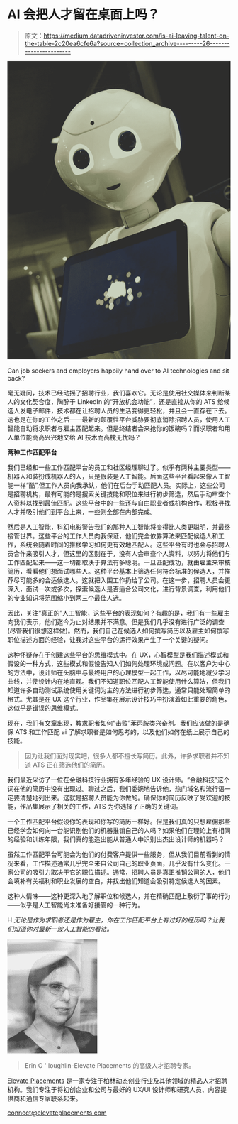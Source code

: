 # AI 会把人才留在桌面上吗？

> 原文：<https://medium.datadriveninvestor.com/is-ai-leaving-talent-on-the-table-2c20ea6cfe6a?source=collection_archive---------26----------------------->

![](img/b3c9b68c7d710b850716aea2ecec56f1.png)

Can job seekers and employers happily hand over to AI technologies and sit back?

毫无疑问，技术已经动摇了招聘行业，我们喜欢它。无论是使用社交媒体来判断某人的文化契合度，陶醉于 LinkedIn 的“开放机会功能”，还是直接从你的 ATS 给候选人发电子邮件，技术都在让招聘人员的生活变得更轻松，并且会一直存在下去。这也是在你的工作之后——最新的颠覆性平台威胁要彻底消除招聘人员，使用人工智能自动将求职者与雇主匹配起来。但是终结者会来抢你的饭碗吗？而求职者和用人单位能高高兴兴地交给 AI 技术而高枕无忧吗？

**两种工作匹配平台**

我们已经和一些工作匹配平台的员工和社区经理聊过了。似乎有两种主要类型——机器人和装扮成机器人的人，只是假装是人工智能。后面这些平台看起来像人工智能一样“酷”,但工作人员向我承认，他们在后台手动匹配人员。实际上，这些公司是招聘机构，最有可能的是搜索关键技能和职位来进行初步筛选，然后手动审查个人资料以找到最佳匹配。这些平台中的一些还与自由职业者或机构合作，积极寻找人才并吸引他们到平台上来，一些则全部在内部完成。

然后是人工智能，科幻电影警告我们的那种人工智能将变得比人类更聪明，并最终接管世界。这些平台的工作人员向我保证，他们完全依靠算法来匹配候选人和工作，系统会随着时间的推移学习如何更有效地匹配人。这些平台有时也会与招聘人员合作来吸引人才，但这里的区别在于，没有人会审查个人资料，以努力将他们与工作匹配起来——这一切都取决于算法有多聪明。一旦匹配成功，就由雇主来审核简历，看看他们想面试哪些人。这种平台基本上筛选任何符合标准的候选人，并推荐尽可能多的合适候选人。这就把入围工作扔给了公司。在这一步，招聘人员会更深入，面试一次或多次，探索候选人是否适合公司文化，进行背景调查，利用他们的专业知识将范围缩小到两三个最佳人选。

因此，关注“真正的”人工智能，这些平台的表现如何？有趣的是，我们有一些雇主向我们表示，他们迄今为止对结果并不满意。但是我们几乎没有进行广泛的调查(尽管我们很想这样做)。然而，我们自己在候选人如何撰写简历以及雇主如何撰写职位描述方面的经验，让我对这些平台的运行效果产生了一个关键的疑问。

这种怀疑存在于创建这些平台的思维模式中。在 UX，心智模型是我们描述模式和假设的一种方式，这些模式和假设告知人们如何处理环境或问题。在以客户为中心的方法中，设计师在头脑中与最终用户的心理模型一起工作，以尽可能地减少学习曲线，并使设计内在地直观。我们不知道职位匹配人工智能使用什么算法，但我们知道许多自动测试系统使用关键词为主的方法进行初步筛选，通常只能处理简单的格式。尤其是在 UX 这个行业，作品集在展示设计技巧中扮演着如此重要的角色，这似乎是错误的思维模式。

现在，我们有文章出现，教求职者如何“击败”苯丙胺类兴奋剂。我们应该做的是确保 ATS 和工作匹配 ai 了解求职者是如何思考的，以及他们如何在纸上展示自己的技能。

> 因为让我们面对现实吧，很多人都不擅长写简历。此外，许多求职者并不知道 ATS 正在筛选他们的简历。

我们最近采访了一位在金融科技行业拥有多年经验的 UX 设计师。“金融科技”这个词在他的简历中没有出现过。聊过之后，我们委婉地告诉他，热门域名和流行语一定要清楚地列出来。这就是招聘人员能为你做的。确保你的简历反映了受欢迎的技能，作品集展示了相关的工作，ATS 为你选择了正确的关键词。

一个工作匹配平台假设你的表现和你写的简历一样好。但是我们真的只想雇佣那些已经学会如何向一台能识别他们的机器推销自己的人吗？如果他们在理论上有相同的经验和训练年限，我们真的能造出能从普通人中识别出杰出设计师的机器吗？

虽然工作匹配平台可能会为他们的付费客户提供一些服务，但从我们目前看到的情况来看，工作描述通常几乎完全来自公司自己的职业页面，几乎没有什么变化。一家公司的吸引力取决于它的职位描述。通常，招聘人员是真正推销公司的人，他们会填补有关福利和职业发展的空白，并找出他们知道会吸引特定候选人的因素。

这种人情味——这种更深入地了解职位和候选人，并在精确匹配上敷衍了事的行为——似乎是人工智能尚未准备好接管的一种行为。

H *无论是作为求职者还是作为雇主，你在工作匹配平台上有过好的经历吗？让我们知道你对最新一波人工智能的看法。*

![](img/ad3ba4dadf022e83229ecf9608944398.png)

> Erin O ' loughlin-Elevate Placements 的高级人才招聘专家。

[Elevate Placements](https://elevateplacements.com/) 是一家专注于柏林动态创业行业及其他领域的精品人才招聘机构。我们专注于将初创企业和公司与最好的 UX/UI 设计师和研究人员、内容提供商和通信专家联系起来。

connect@elevateplacements.com